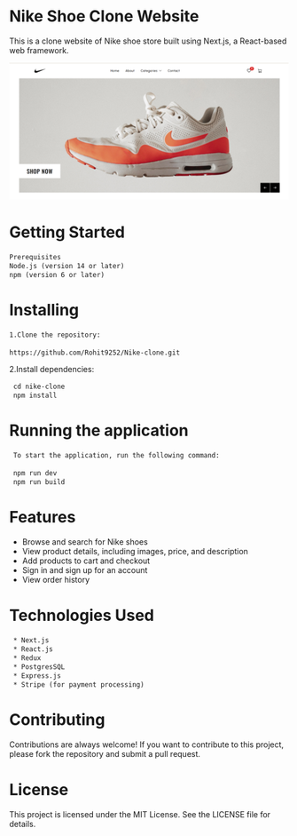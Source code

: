  # Nike Shoe Clone Website
  This is a clone website of Nike shoe store built using Next.js, a React-based web framework.
  
  
  ![](https://github.com/Rohit9252/Nike-clone/blob/main/public/home.png)
  
  # Getting Started
    Prerequisites
    Node.js (version 14 or later)
    npm (version 6 or later) 
    
   # Installing
    1.Clone the repository: 
    
    https://github.com/Rohit9252/Nike-clone.git


   2.Install dependencies:
   
     cd nike-clone
     npm install
     
   # Running the application
     To start the application, run the following command: 
     
     npm run dev
     npm run build
    
  # Features
   * Browse and search for Nike shoes
   * View product details, including images, price, and description
   * Add products to cart and checkout
   * Sign in and sign up for an account
   * View order history
   
   # Technologies Used
     * Next.js
     * React.js
     * Redux
     * PostgresSQL
     * Express.js
     * Stripe (for payment processing)
  
   # Contributing
Contributions are always welcome! If you want to contribute to this project, please fork the repository and submit a pull request.

# License
This project is licensed under the MIT License. See the LICENSE file for details.



